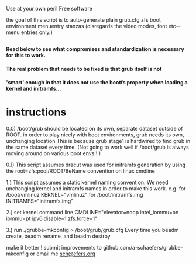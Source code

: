Use at your own peril
Free software

the goal of this script is to auto-generate plain grub.cfg zfs boot environment
menuentry stanzas (disregards the video modes, font etc-- menu entries only.)

## <THIS IS A WORK-AROUND> ##
#### Read below to see what compromises and standardization is necessary for this to work.
#### The real problem that needs to be fixed is that grub itself is not
#### 'smart' enough in that it does not use the bootfs property when loading a kernel and initramfs...

# instructions

0.0)
/boot/grub should be located on its own, separate dataset outside of ROOT.
in order to play nicely with boot environments, grub needs its own, unchanging location
This is because grub stage1 is hardwired to find grub in the same dataset every time.
(Not going to work well if /boot/grub is always moving around on various boot envs!!!)

0.1)
This script assumes dracut was used for initramfs generation
by using the root=zfs:pool/ROOT/BeName convention on linux cmdline

1.)
This script assumes a static kernel naming convention.
We need unchanging kernel and initramfs names in order to make this work.
e.g. for /boot/vmlinuz
KERNEL="vmlinuz"
for /boot/initramfs.img
INITRAMFS="initramfs.img"

2.)
set kernel command line
CMDLINE="elevator=noop intel_iommu=on iommu=pt ipv6.disable=1 zfs.force=1"

3.)
run ./grubbe-mkconfig > /boot/grub/grub.cfg
Every time you beadm create, beadm rename, and beadm destroy

make it better !
submit improvements to github.com/a-schaefers/grubbe-mkconfig
or email me sch@efers.org
